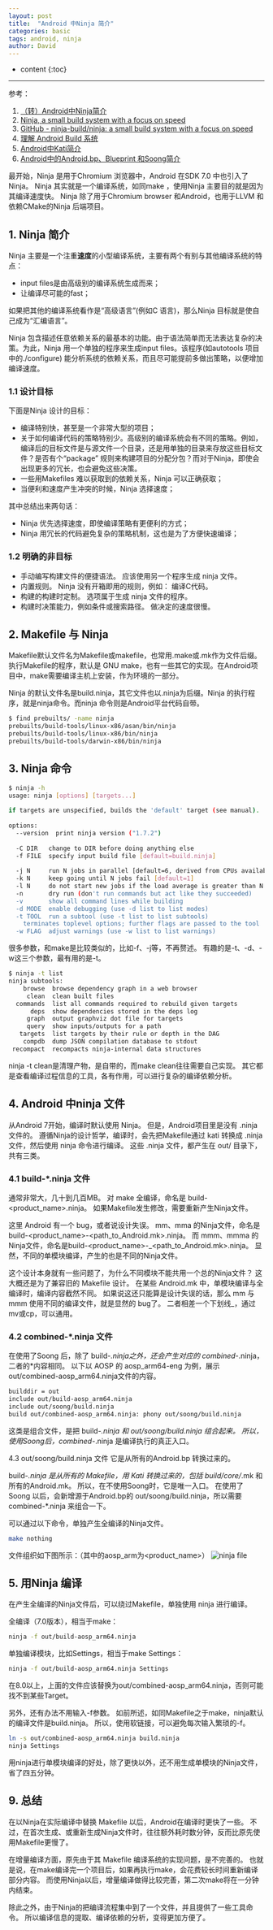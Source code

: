 ```yaml
---
layout: post
title:  "Android 中Ninja 简介"
categories: basic
tags: android, ninja
author: David
---
```


* content
{:toc}

---

参考：
1. [（转）Android中Ninja简介](https://blog.csdn.net/shift_wwx/article/details/84770716?utm_medium=distribute.pc_relevant.none-task-blog-2~default~baidujs_baidulandingword~default-0-84770716-blog-125856258.235^v43^pc_blog_bottom_relevance_base4&spm=1001.2101.3001.4242.1&utm_relevant_index=3)
2. [Ninja, a small build system with a focus on speed](https://ninja-build.org/)
3. [GitHub - ninja-build/ninja: a small build system with a focus on speed](https://github.com/ninja-build/ninja)
4. [理解 Android Build 系统](https://blog.csdn.net/jingerppp/article/details/84749685)
5. [Android中Kati简介](https://blog.csdn.net/jingerppp/article/details/84784567)
6. [Android中的Android.bp、Blueprint 和Soong简介](https://blog.csdn.net/jingerppp/article/details/84790429)

最开始，Ninja 是用于Chromium 浏览器中，Android 在SDK 7.0 中也引入了Ninja。
Ninja 其实就是一个编译系统，如同make ，使用Ninja 主要目的就是因为其编译速度快。
Ninja 除了用于Chromium browser 和Android，也用于LLVM 和依赖CMake的Ninja 后端项目。

## 1. Ninja 简介
Ninja 主要是一个注重**速度**的小型编译系统，主要有两个有别与其他编译系统的特点：

* input files是由高级别的编译系统生成而来；
* 让编译尽可能的fast；

如果把其他的编译系统看作是“高级语言”(例如C 语言)，那么Ninja 目标就是使自己成为“汇编语言”。

Ninja 包含描述任意依赖关系的最基本的功能。由于语法简单而无法表达复杂的决策。为此，Ninja 用一个单独的程序来生成input files。该程序(如autotools 项目中的./configure) 能分析系统的依赖关系，而且尽可能提前多做出策略，以便增加编译速度。

### 1.1 设计目标
下面是Ninja 设计的目标：
* 编译特别快，甚至是一个非常大型的项目；
* 关于如何编译代码的策略特别少。高级别的编译系统会有不同的策略。例如，编译后的目标文件是与源文件一个目录，还是用单独的目录来存放这些目标文件？是否有个“package” 规则来构建项目的分配分包？而对于Ninja，即使会出现更多的冗长，也会避免这些决策。
* 一些用Makefiles  难以获取到的依赖关系，Ninja 可以正确获取；
* 当便利和速度产生冲突的时候，Ninja 选择速度；

其中总结出来两句话：
* Ninja 优先选择速度，即使编译策略有更便利的方式；
* Ninja 用冗长的代码避免复杂的策略机制，这也是为了方便快速编译；

### 1.2 明确的非目标
* 手动编写构建文件的便捷语法。 应该使用另一个程序生成 ninja 文件。 
* 内置规则。 Ninja 没有开箱即用的规则，例如： 编译C代码。
* 构建的构建时定制。 选项属于生成 ninja 文件的程序。
* 构建时决策能力，例如条件或搜索路径。 做决定的速度很慢。

## 2. Makefile 与 Ninja
Makefile默认文件名为Makefile或makefile，也常用.make或.mk作为文件后缀。执行Makefile的程序，默认是 GNU make，也有一些其它的实现。在Android项目中，make需要编译主机上安装，作为环境的一部分。 

Ninja 的默认文件名是build.ninja，其它文件也以.ninja为后缀。Ninja 的执行程序，就是ninja命令。而ninja 命令则是Android平台代码自带。
```bash
$ find prebuilts/ -name ninja
prebuilts/build-tools/linux-x86/asan/bin/ninja
prebuilts/build-tools/linux-x86/bin/ninja
prebuilts/build-tools/darwin-x86/bin/ninja
```
## 3. Ninja 命令
```bash
$ ninja -h
usage: ninja [options] [targets...]
 
if targets are unspecified, builds the 'default' target (see manual).
 
options:
  --version  print ninja version ("1.7.2")
 
  -C DIR   change to DIR before doing anything else
  -f FILE  specify input build file [default=build.ninja]
 
  -j N     run N jobs in parallel [default=6, derived from CPUs available]
  -k N     keep going until N jobs fail [default=1]
  -l N     do not start new jobs if the load average is greater than N
  -n       dry run (don't run commands but act like they succeeded)
  -v       show all command lines while building
  -d MODE  enable debugging (use -d list to list modes)
  -t TOOL  run a subtool (use -t list to list subtools)
    terminates toplevel options; further flags are passed to the tool
  -w FLAG  adjust warnings (use -w list to list warnings)
```
很多参数，和make是比较类似的，比如-f、-j等，不再赘述。 有趣的是-t、-d、-w这三个参数，最有用的是-t。

```bash
$ ninja -t list
ninja subtools:
    browse  browse dependency graph in a web browser
     clean  clean built files
  commands  list all commands required to rebuild given targets
      deps  show dependencies stored in the deps log
     graph  output graphviz dot file for targets
     query  show inputs/outputs for a path
   targets  list targets by their rule or depth in the DAG
    compdb  dump JSON compilation database to stdout
 recompact  recompacts ninja-internal data structures
```
ninja -t clean是清理产物，是自带的，而make clean往往需要自己实现。 其它都是查看编译过程信息的工具，各有作用，可以进行复杂的编译依赖分析。

## 4. Android 中ninja 文件
从Android 7开始，编译时默认使用 Ninja。 但是，Android项目里是没有 .ninja 文件的。 遵循Ninja的设计哲学，编译时，会先把Makefile通过 kati 转换成 .ninja文件，然后使用 ninja 命令进行编译。 这些 .ninja 文件，都产生在 out/ 目录下，共有三类。

### 4.1 build-*.ninja 文件
通常非常大，几十到几百MB。 对 make 全编译，命名是 build-<product_name>.ninja。 如果Makefile发生修改，需要重新产生Ninja文件。

这里 Android 有一个 bug，或者说设计失误。 mm、mma 的Ninja文件，命名是build-<product_name>-<path_to_Android.mk>.ninja。 而 mmm、mmma 的Ninja文件，命名是build-<product_name>-_<path_to_Android.mk>.ninja。 显然，不同的单模块编译，产生的也是不同的Ninja文件。

这个设计本身就有一些问题了，为什么不同模块不能共用一个总的Ninja文件？ 这大概还是为了兼容旧的 Makefile 设计。 在某些 Android.mk 中，单模块编译与全编译时，编译内容截然不同。 如果说这还只能算是设计失误的话，那么 mm 与 mmm 使用不同的编译文件，就是显然的 bug了。 二者相差一个下划线_，通过mv或cp，可以通用。

### 4.2 combined-*.ninja 文件
在使用了Soong 后，除了 build-*.ninja之外，还会产生对应的 combined-*.ninja，二者的*内容相同。 以下以 AOSP 的 aosp_arm64-eng 为例，展示 out/combined-aosp_arm64.ninja文件的内容。

```bash
builddir = out
include out/build-aosp_arm64.ninja
include out/soong/build.ninja
build out/combined-aosp_arm64.ninja: phony out/soong/build.ninja
```
这类是组合文件，是把 build-*.ninja 和 out/soong/build.ninja 组合起来。 所以，使用Soong后，combined-*.ninja 是编译执行的真正入口。

4.3 out/soong/build.ninja 文件
它是从所有的Android.bp 转换过来的。

build-*.ninja 是从所有的 Makefile，用 Kati 转换过来的，包括 build/core/*.mk 和所有的Android.mk。 所以，在不使用Soong时，它是唯一入口。 在使用了 Soong 以后，会新增源于Android.bp的 out/soong/build.ninja，所以需要 combined-*.ninja 来组合一下。

可以通过以下命令，单独产生全编译的Ninja文件。
```bash
make nothing
```
文件组织如下图所示：（其中的aosp_arm为<product_name>）
![ninja file](https://github.com/titron/titron.github.io/raw/master/img/2024-03-26-ninja_fig_1.png)

## 5. 用Ninja 编译
在产生全编译的Ninja文件后，可以绕过Makefile，单独使用 ninja 进行编译。

全编译（7.0版本），相当于make：
```bash
ninja -f out/build-aosp_arm64.ninja
```

单独编译模块，比如Settings，相当于make Settings：
```bash
ninja -f out/build-aosp_arm64.ninja Settings
```
在8.0以上，上面的文件应该替换为out/combined-aosp_arm64.ninja，否则可能找不到某些Target。

另外，还有办法不用输入-f参数。 如前所述，如同Makefile之于make，ninja默认的编译文件是build.ninja。 所以，使用软链接，可以避免每次输入繁琐的-f。
```bash
ln -s out/combined-aosp_arm64.ninja build.ninja
ninja Settings
```
用ninja进行单模块编译的好处，除了更快以外，还不用生成单模块的Ninja文件，省了四五分钟。

## 9. 总结
在以Ninja在实际编译中替换 Makefile 以后，Android在编译时更快了一些。 不过，在首次生成、或重新生成Ninja文件时，往往额外耗时数分钟，反而比原先使用Makefile更慢了。

在增量编译方面，原先由于其 Makefile 编译系统的实现问题，是不完善的。 也就是说，在make编译完一个项目后，如果再执行make，会花费较长时间重新编译部分内容。 而使用Ninja以后，增量编译做得比较完善，第二次make将在一分钟内结束。

除此之外，由于Ninja的把编译流程集中到了一个文件，并且提供了一些工具命令。 所以编译信息的提取、编译依赖的分析，变得更加方便了。